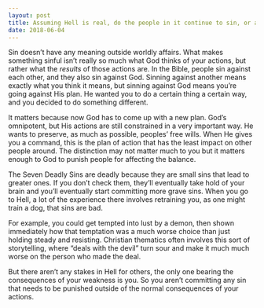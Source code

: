 ```yaml
---
layout: post
title: Assuming Hell is real, do the people in it continue to sin, or are they unable to do so?
date: 2018-06-04
---
```


<p>Sin doesn’t have any meaning outside worldly affairs. What makes something sinful isn’t really so much what God thinks of your actions, but rather what the <i>results</i> of those actions are. In the Bible, people sin against each other, and they also sin against God. Sinning against another means exactly what you think it means, but sinning against God means you’re going against His plan. He wanted you to do a certain thing a certain way, and you decided to do something different.</p><p>It matters because now God has to come up with a new plan. God’s omnipotent, but His actions are still constrained in a very important way. He wants to preserve, as much as possible, peoples’ free wills. When He gives you a command, this is the plan of action that has the least impact on other people around. The distinction may not matter much to you but it matters enough to God to punish people for affecting the balance.</p><p>The Seven Deadly Sins are deadly because they are small sins that lead to greater ones. If you don’t check them, they’ll eventually take hold of your brain and you’ll eventually start committing more grave sins. When you go to Hell, a lot of the experience there involves retraining you, as one might train a dog, that sins are bad.</p><p>For example, you could get tempted into lust by a demon, then shown immediately how that temptation was a much worse choice than just holding steady and resisting. Christian thematics often involves this sort of storytelling, where “deals with the devil” turn sour and make it much much worse on the person who made the deal.</p><p>But there aren’t any stakes in Hell for others, the only one bearing the consequences of your weakness is you. So you aren’t committing any sin that needs to be punished outside of the normal consequences of your actions.</p>
